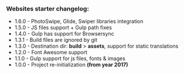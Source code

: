### Websites starter changelog:

* 1.6.0 - PhotoSwipe, Glide, Swiper libraries integration
* 1.5.0 - JS files support + Gulp path fixes
* 1.4.0 - Gulp has support for Browsersync
* 1.3.1 - Build files are ignored by git
* 1.3.0 - Destination dir: **build** > **assets**, support for static translations
* 1.2.0 - Font Awesome support
* 1.1.0 - Gulp support for js files, fonts & images
* 1.0.0 - Project re-initialization **(from year 2017)**
